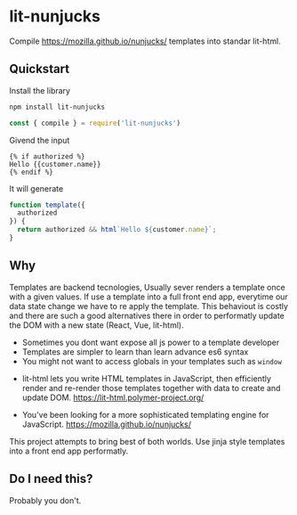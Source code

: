 # lit-nunjucks

Compile https://mozilla.github.io/nunjucks/ templates into standar lit-html.

## Quickstart


Install the library

```bash
npm install lit-nunjucks
```

```js
const { compile } = require('lit-nunjucks')

```


Givend the input
```jinja
{% if authorized %} 
Hello {{customer.name}}
{% endif %}
```

It will generate
```js
function template({
  authorized
}) {
  return authorized && html`Hello ${customer.name}`;
}
```

## Why
Templates are backend tecnologies, Usually sever renders a template once with a given values. If use a template into a full front end app, everytime our data state change we have to re apply the template. This behaviout is costly and there are such a good alternatives there in order to performatly update the DOM with a new state (React, Vue, lit-html).

- Sometimes you dont want expose all js power to a template developer
- Templates are simpler to learn than learn advance es6 syntax
- You might not want to access globals in your templates such as `window`




* lit-html lets you write HTML templates in JavaScript, then efficiently render and re-render those templates together with data to create and update DOM. https://lit-html.polymer-project.org/

* You've been looking for a more sophisticated templating engine for JavaScript. https://mozilla.github.io/nunjucks/

This project attempts to bring best of both worlds. Use jinja style templates into a front end app performatly.

## Do I need this? 
Probably you don't. 